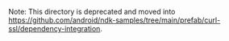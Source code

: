 Note:
   This directory is deprecated and moved into
   https://github.com/android/ndk-samples/tree/main/prefab/curl-ssl/dependency-integration.

